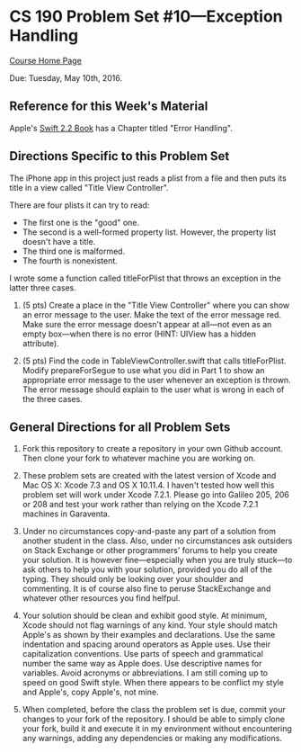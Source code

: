 # CS 190 Problem Set #10&mdash;Exception Handling

[Course Home Page]( http://physics.stmarys-ca.edu/classes/CS190_S16/index.html )

Due: Tuesday, May 10th, 2016.

## Reference for this Week's Material

Apple's [Swift 2.2 Book]( https://itunes.apple.com/us/book-series/swift-programming-series/id888896989 ) has a Chapter titled "Error Handling".

## Directions Specific to this Problem Set

The iPhone app in this project just reads a plist from a file and then puts its title in a view called "Title View Controller".

There are four plists it can try to read:

 * The first one is the "good" one.
 * The second is a well-formed property list. However, the property list doesn't have a title.
 * The third one is malformed.
 * The fourth is nonexistent.

I wrote some a function called titleForPlist that throws an exception in the latter three cases.

1. (5 pts) Create a place in the "Title View Controller" where you can show an error message to the user. Make the text of the error message red. Make sure the error message doesn't appear at all&mdash;not even as an empty box&mdash;when there is no error (HINT: UIView has a hidden attribute).

2. (5 pts) Find the code in TableViewController.swift that calls titleForPlist. Modify prepareForSegue to use what you did in Part 1 to show an appropriate error message to the user whenever an exception is thrown. The error message should explain to the user what is wrong in each of the three cases.

## General Directions for all Problem Sets

1. Fork this repository to create a repository in your own Github account. Then clone your fork to whatever machine you are working on.

2. These problem sets are created with the latest version of Xcode and Mac OS X: Xcode 7.3 and OS X 10.11.4. I haven't tested how well this problem set will work under Xcode 7.2.1. Please go into Galileo 205, 206 or 208 and test your work rather than relying on the Xcode 7.2.1 machines in Garaventa.

3. Under no circumstances copy-and-paste any part of a solution from another student in the class. Also, under no circumstances ask outsiders on Stack Exchange or other programmers' forums to help you create your solution. It is however fine&mdash;especially when you are truly stuck&mdash;to ask others to help you with your solution, provided you do all of the typing. They should only be looking over your shoulder and commenting. It is of course also fine to peruse StackExchange and whatever other resources you find helfpul.

4. Your solution should be clean and exhibit good style. At minimum, Xcode should not flag warnings of any kind. Your style should match Apple's as shown by their examples and declarations. Use the same indentation and spacing around operators as Apple uses. Use their capitalization conventions. Use parts of speech and grammatical number the same way as Apple does. Use descriptive names for variables. Avoid acronyms or abbreviations. I am still coming up to speed on good Swift style. When there appears to be conflict my style and Apple's, copy Apple's, not mine.

5. When completed, before the class the problem set is due, commit your changes to your fork of the repository. I should be able to simply clone your fork, build it and execute it in my environment without encountering any warnings, adding any dependencies or making any modifications.

